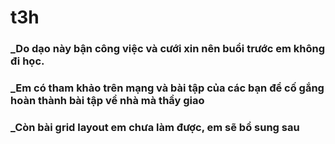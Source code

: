 # t3h
<html>
  <h3>_Do dạo này bận công việc và cưới xin nên buổi trước em không đi học.</h3>
<h3>_Em có tham khảo trên mạng và bài tập của các bạn để cố gắng hoàn thành bài tập về nhà mà thầy giao</h3>
<h3>_Còn bài grid layout em chưa làm được, em sẽ bổ sung sau</h3>
</html>
